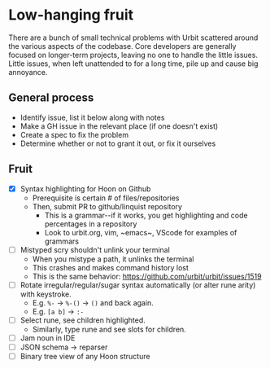 # Low-hanging fruit

There are a bunch of small technical problems with Urbit scattered around the
various aspects of the codebase. Core developers are generally focused on
longer-term projects, leaving no one to handle the little issues. Little issues,
when left unattended to for a long time, pile up and cause big annoyance.

## General process

- Identify issue, list it below along with notes
- Make a GH issue in the relevant place (if one doesn't exist)
- Create a spec to fix the problem
- Determine whether or not to grant it out, or fix it ourselves

## Fruit

- [x] Syntax highlighting for Hoon on Github
  - Prerequisite is certain # of files/repositories
  - Then, submit PR to github/linquist repository
    - This is a grammar--if it works, you get highlighting and code percentages
      in a repository
    - Look to urbit.org, vim, ~emacs~, VScode for examples of grammars
- [ ] Mistyped scry shouldn't unlink your terminal
  - When you mistype a path, it unlinks the terminal
  - This crashes and makes command history lost
  - This is the same behavior: https://github.com/urbit/urbit/issues/1519
- [ ] Rotate irregular/regular/sugar syntax automatically (or alter rune arity) with keystroke.
  - E.g. `%-` -> `%-()` -> `()` and back again.
  - E.g. `[a b]` -> `:-`
- [ ] Select rune, see children highlighted.
  - Similarly, type rune and see slots for children.
- [ ] Jam noun in IDE
- [ ] JSON schema -> reparser
- [ ] Binary tree view of any Hoon structure
